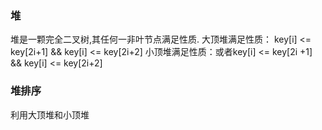 ### 堆

堆是一颗完全二叉树,其任何一非叶节点满足性质.
大顶堆满足性质：  key[i] <= key[2i+1]  && key[i] <= key[2i+2]
小顶堆满足性质：或者key[i] <= key[2i +1] && key[i] <= key[2i+2]

### 堆排序

利用大顶堆和小顶堆

